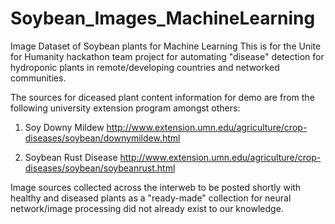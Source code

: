 # Soybean_Images_MachineLearning
Image Dataset of Soybean plants for Machine Learning 
This is for the Unite for Humanity hackathon team project for automating "disease" detection for hydroponic plants in remote/developing countries and networked communities. 

The sources for diceased plant content information for demo are from the following university extension program amongst others: 

1. Soy Downy Mildew 
http://www.extension.umn.edu/agriculture/crop-diseases/soybean/downymildew.html

2. Soybean Rust Disease
http://www.extension.umn.edu/agriculture/crop-diseases/soybean/soybeanrust.html

Image sources collected across the interweb to be posted shortly with healthy and diseased plants as a "ready-made" collection for neural network/image processing did not already exist to our knowledge. 
